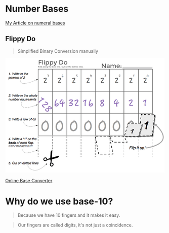 # Number Bases
[My Article on numeral bases](https://medium.com/@tmakhlay2/hexadecimal-base-16-numeral-system-14e6a19e58c1 "My Article about numeral systems")

## Flippy Do
> Simplified Binary Conversion manually

![FlippyDo](../img/FlippyDo.png)

[Online Base Converter](https://www.rapidtables.com/convert/number/binary-converter.html)

# Why do we use base-10?
> Because we have 10 fingers and it makes it easy.

> Our fingers are called digits, it's not just a coincidence.
